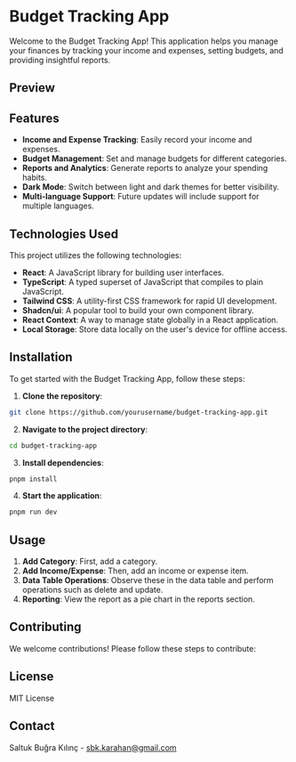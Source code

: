 # Budget Tracking App

Welcome to the Budget Tracking App! This application helps you manage your finances by tracking your income and expenses, setting budgets, and providing insightful reports.

## Preview

## Features

- **Income and Expense Tracking**: Easily record your income and expenses.
- **Budget Management**: Set and manage budgets for different categories.
- **Reports and Analytics**: Generate reports to analyze your spending habits.
- **Dark Mode**: Switch between light and dark themes for better visibility.
- **Multi-language Support**: Future updates will include support for multiple languages.

## Technologies Used

This project utilizes the following technologies:

- **React**: A JavaScript library for building user interfaces.
- **TypeScript**: A typed superset of JavaScript that compiles to plain JavaScript.
- **Tailwind CSS**: A utility-first CSS framework for rapid UI development.
- **Shadcn/ui**: A popular tool to build your own component library.
- **React Context**: A way to manage state globally in a React application.
- **Local Storage**: Store data locally on the user's device for offline access.

## Installation

To get started with the Budget Tracking App, follow these steps:

1. **Clone the repository**:
  ```bash
  git clone https://github.com/yourusername/budget-tracking-app.git
  ```
2. **Navigate to the project directory**:
  ```bash
  cd budget-tracking-app
  ```
3. **Install dependencies**:
  ```bash
  pnpm install
  ```
4. **Start the application**:
  ```bash
  pnpm run dev
  ```

## Usage

1. **Add Category**: First, add a category.
2. **Add Income/Expense**: Then, add an income or expense item.
3. **Data Table Operations**: Observe these in the data table and perform operations such as delete and update.
4. **Reporting**: View the report as a pie chart in the reports section.

## Contributing

We welcome contributions! Please follow these steps to contribute:

## License

MIT License

## Contact

Saltuk Buğra Kılınç - sbk.karahan@gmail.com


